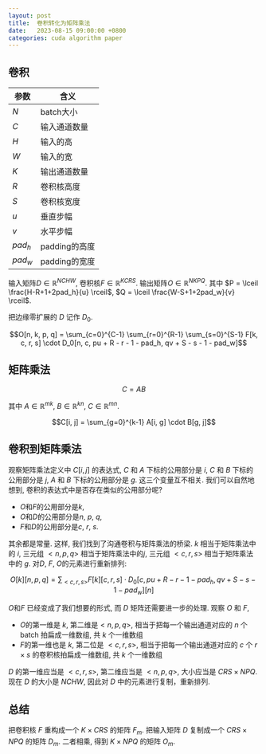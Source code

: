```yaml
---
layout: post
title:  卷积转化为矩阵乘法
date:   2023-08-15 09:00:00 +0800
categories: cuda algorithm paper
---
```


## 卷积

| 参数  | 含义          |
| ----- | ------------- |
| $N$     | batch大小     |
| $C$     | 输入通道数量  |
| $H$     | 输入的高      |
| $W$     | 输入的宽      |
| $K$     | 输出通道数量  |
| $R$     | 卷积核高度    |
| $S$     | 卷积核宽度    |
| $u$     | 垂直步幅      |
| $v$     | 水平步幅      |
| $pad_h$ | padding的高度 |
| $pad_w$ | padding的宽度 |

输入矩阵$D \in \mathbb{R}^{NCHW}$, 卷积核$F \in \mathbb{R}^{KCRS}$. 输出矩阵$O \in \mathbb{R}^{NKPQ}$. 
其中 $P = \lceil \frac{H-R+1+2pad_h}{u} \rceil$, $Q = \lceil \frac{W-S+1+2pad_w}{v} \rceil$.

把边缘零扩展的 $D$ 记作 $D_0$.

$$O[n, k, p, q] = \sum_{c=0}^{C-1} \sum_{r=0}^{R-1} \sum_{s=0}^{S-1} F[k, c, r, s] \cdot D_0[n, c, pu + R - r - 1 - pad_h, qv + S - s - 1 - pad_w]$$

## 矩阵乘法

$$C = AB$$

其中 $A \in \mathbb{R}^{mk}$, $B \in \mathbb{R}^{kn}$, $C \in \mathbb{R}^{mn}$.

$$C[i, j] = \sum_{g=0}^{k-1} A[i, g] \cdot B[g, j]$$

## 卷积到矩阵乘法

观察矩阵乘法定义中 $C[i, j]$ 的表达式, $C$ 和 $A$ 下标的公用部分是 $i$, $C$ 和 $B$ 下标的公用部分是 $j$, $A$ 和 $B$ 下标的公用部分是 $g$. 这三个变量互不相关. 我们可以自然地想到, 卷积的表达式中是否存在类似的公用部分呢? 

- $O$和$F$的公用部分是$k$,
- $O$和$D$的公用部分是$n$, $p$, $q$,
- $F$和$D$的公用部分是$c$, $r$, $s$.

其余都是常量. 这样, 我们找到了沟通卷积与矩阵乘法的桥梁. $k$ 相当于矩阵乘法中的 $i$, 三元组 $<n, p, q>$ 相当于矩阵乘法中的$j$, 三元组 $<c, r, s>$ 相当于矩阵乘法中的 $g$. 对$D$, $F$, $O$的元素进行重新排列: 

$$O[k][n, p, q] = \sum_{<c, r, s>} F[k][c, r, s] \cdot D_0[c, pu + R - r - 1 - pad_h, qv + S - s - 1 - pad_w][n]$$

$O$和$F$ 已经变成了我们想要的形式, 而 $D$ 矩阵还需要进一步的处理. 
观察 $O$ 和 $F$, 
- $O$的第一维是 $k$, 第二维是$<n, p, q>$, 相当于把每一个输出通道对应的 $n$ 个 batch 拍扁成一维数组, 共 $k$ 个一维数组
- $F$的第一维也是 $k$, 第二位是 $<c, r, s>$, 相当于把每一个输出通道对应的 $c$ 个 $r \times s$ 的卷积核拍扁成一维数组, 共 $k$ 个一维数组

$D$ 的第一维应当是 $<c, r, s>$, 第二维应当是 $<n, p, q>$, 大小应当是 $CRS \times NPQ$. 现在 $D$ 的大小是 $NCHW$, 因此对 $D$ 中的元素进行复制，重新排列. 


## 总结

把卷积核 $F$ 重构成一个 $K \times CRS$ 的矩阵 $F_m$. 
把输入矩阵 $D$ 复制成一个 $CRS \times NPQ$ 的矩阵 $D_m$. 
二者相乘, 得到 $K \times NPQ$ 的矩阵 $O_m$. 


